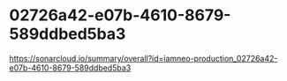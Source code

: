 # 02726a42-e07b-4610-8679-589ddbed5ba3
https://sonarcloud.io/summary/overall?id=iamneo-production_02726a42-e07b-4610-8679-589ddbed5ba3
